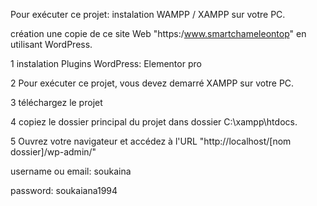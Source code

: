 Pour exécuter ce projet: instalation WAMPP / XAMPP sur votre PC.


création une copie de ce site Web "https:/www.smartchameleontop" en utilisant WordPress.


1 instalation Plugins WordPress: Elementor pro


2 Pour exécuter ce projet, vous devez demarré XAMPP sur votre PC.


3 téléchargez le projet

4 copiez le dossier principal du projet dans dossier C:\xampp\htdocs.


5 Ouvrez votre navigateur et accédez à l'URL "http://localhost/[nom dossier]/wp-admin/"

username ou email: soukaina


password: soukaiana1994
